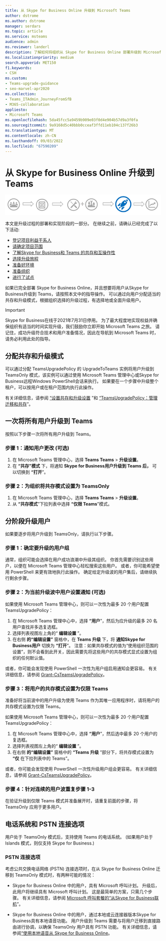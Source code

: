 ```yaml
---
title: 从 Skype for Business Online 升级到 Microsoft Teams
author: dstrome
ms.author: dstrome
manager: serdars
ms.topic: article
ms.service: msteams
audience: admin
ms.reviewer: landerl
description: 了解如何将组织从 Skype for Business Online 部署升级到 Microsoft Teams。
ms.localizationpriority: medium
search.appverid: MET150
f1.keywords:
- CSH
ms.custom:
- Teams-upgrade-guidance
- seo-marvel-apr2020
ms.collection:
- Teams_ITAdmin_JourneyFromSfB
- M365-collaboration
appliesto:
- Microsoft Teams
ms.openlocfilehash: 5da45fcc5a9459b909e03f0d4e904b57d9a3f0fa
ms.sourcegitcommit: 9a9168d5c40bbb0cceaf3ffd11eb104c137f26b3
ms.translationtype: MT
ms.contentlocale: zh-CN
ms.lasthandoff: 09/03/2022
ms.locfileid: "67590209"
---
```

# <a name="upgrade-from-skype-for-business-online-to-teams"></a>从 Skype for Business Online 升级到 Teams

![升级旅程关系图，强调部署和实现。](media/upgrade-banner-deployment.png "升级过程的阶段，重点是部署和实施阶段")

本文是升级过程的部署和实现阶段的一部分。 在继续之前，请确认已经完成了以下活动:

- [登记项目利益干系人](upgrade-enlist-stakeholders.md)
- [请确定项目范围](./upgrade-define-project-scope.md)
- [了解Skype for Business和 Teams 的共存和互操作性](./teams-and-skypeforbusiness-coexistence-and-interoperability.md)
- [选择升级旅程](upgrade-and-coexistence-of-skypeforbusiness-and-teams.md)
- [准备好环境](./upgrade-prepare-environment.md)
- [准备组织](./upgrade-prepare-organization.md)
- [进行了试点](./pilot-essentials.md)

如果已完全部署 Skype for Business Online，并且想要将用户从Skype for Business升级到 Teams，请按照本文中的指导操作。 可以通过向用户分配适当的共存和升级模式，根据组织选择的升级过程，有选择地或全面升级用户。

> [!IMPORTANT]
> Skype for Business在线于2021年7月31日停用。 为了最大程度地实现权益并确保组织有适当的时间实现升级，我们鼓励你立即开始 Microsoft Teams 之旅。 请记住，成功升级符合技术和用户准备情况，因此在导航到 Microsoft Teams 时，请务必利用此处的指导。

## <a name="assign-the-coexistence-and-upgrade-mode"></a>分配共存和升级模式

可以通过分配 TeamsUpgradePolicy 的 UpgradeToTeams 实例将用户升级到 TeamsOnly 模式，该实例可以通过使用 Microsoft Teams 管理中心或Skype for Business远程Windows PowerShell会话来执行。 如果要在一个步骤中升级整个租户，可以按用户或在租户范围内执行此操作。 

有关详细信息，请参阅 [“设置共存和升级设置](./setting-your-coexistence-and-upgrade-settings.md) ”和 [“TeamsUpgradePolicy：管理迁移和共存](upgrade-to-teams-on-prem-tools.md)”。

## <a name="upgrade-all-users-to-teams-at-one-time"></a>一次将所有用户升级到 Teams

按照以下步骤一次将所有用户升级到 Teams。

### <a name="step-1-notify-the-users-of-the-change-optional"></a>步骤 1：通知用户更改 (可选) 

1. 在 Microsoft Teams 管理中心，选择 **Teams Teams** > **升级设置**。
2. 在 **“共存”模式** 下，将通知 **Skype for Business用户升级到 Teams 后，** 可以切换到 **“打开**”。

### <a name="step-2-set-the-coexistence-mode-to-teamsonly-for-the-organization"></a>步骤 2：为组织将共存模式设置为 TeamsOnly

1. 在 Microsoft Teams 管理中心，选择 **Teams Teams** > **升级设置**。
2. 从 **“共存模式**”下拉列表中选择 **“仅限 Teams**”模式。

## <a name="upgrade-users-in-stages"></a>分阶段升级用户

如果要逐步将用户升级到 TeamsOnly，请执行以下步骤。

### <a name="step-1-identify-groups-of-users-for-upgrade"></a>步骤 1：确定要升级的用户组

通常，组织可能会选择在用户成功浪潮中升级其组织。  你首先需要识别这些用户，以便在 Microsoft Teams 管理中心轻松搜索这些用户。 或者，你可能希望使用 PowerShell 来更有效地执行此操作。 确定给定升级波的用户集后，请继续执行剩余步骤。

### <a name="step-2-set-notification-for-the-users-in-the-current-upgrade-wave-optional"></a>步骤 2：为当前升级波中用户设置通知 (可选) 

如果使用 Microsoft Teams 管理中心，则可以一次性为最多 20 个用户配置 TeamsUpgradePolicy：
1. 在 Microsoft Teams 管理中心中，选择 **“用户**”，然后为应升级的最多 20 名用户查找并多选复选框。 
2. 选择列表视图左上角的“ **编辑设置** ”。 
3. 在右侧 **的“编辑设置”** 窗格中，在 **Teams 升级** 下，将 **通知Skype for Business用户** 切换为 **“打开**”。 注意：如果共存模式的值为“使用组织范围的设置”，则不会看到此开关，因此需要先将这些用户的共存模式显式设置为组织的任何默认值。

或者，你可能会发现使用 PowerShell 一次性为用户组启用通知会更容易。 有关详细信息，请参阅 [Grant-CsTeamsUpgradePolicy](/powershell/module/skype/grant-csteamsupgradepolicy)。

### <a name="step-3-set-the-coexistence-mode-for-users-to-teams-only"></a>步骤 3：将用户的共存模式设置为仅限 Teams

准备好将当前波中的用户升级为使用 Teams 作为其唯一应用程序时，请将用户的共存模式设置为仅限 Teams。

如果使用 Microsoft Teams 管理中心，则可以一次性为最多 20 个用户配置 TeamsUpgradePolicy：
1. 在 Microsoft Teams 管理中心中，选择 **“用户**”，然后选中最多 20 个用户的复选框。
2. 选择列表视图左上角的“ **编辑设置** ”。
3. 在右侧 **的“编辑设置”** 窗格中的 **“Teams 升级** ”部分下，将共存模式设置为 **“仅** 在下拉列表中的 Teams”。

或者，你可能会发现使用 PowerShell 一次性升级用户组会更容易。 有关详细信息，请参阅 [Grant-CsTeamsUpgradePolicy](/powershell/module/skype/grant-csteamsupgradepolicy)。

### <a name="step-4-repeat-steps-1-3-for-successive-waves-of-users"></a>步骤 4：针对连续的用户波重复步骤 1-3

在验证升级到仅限 Teams 模式并准备展开时，请重复前面的步骤，将 TeamsOnly 应用于更多用户。  


## <a name="phone-system-and-pstn-connectivity-options"></a>电话系统和 PSTN 连接选项

用户处于 TeamsOnly 模式后，支持使用 Teams 的电话系统。  (如果用户处于 Islands 模式，则仅支持 Skype for Business.)   

### <a name="pstn-connectivity-options"></a>PSTN 连接选项

考虑公共交换电话网络 (PSTN) 连接选项时，在从 Skype for Business Online 迁移到 TeamsOnly 模式时，有两种可能的情况：

- Skype for Business Online 中的用户，具有 Microsoft 呼叫计划。 升级后，此用户将继续具有 Microsoft 呼叫计划。 这是最简单的方案，只需几个步骤。 有关详细信息，请参阅 [Microsoft 呼叫套餐的“从Skype for Business联机](upgrade-to-teams-on-prem-pstn-considerations.md#from-skype-for-business-online-with-microsoft-calling-plans)”。

- Skype for Business Online 中的用户，通过本地或云连接器版本Skype for Business具有本地语音功能。 用户升级到 Teams 需要与将用户迁移到直接路由进行协调，以确保 TeamsOnly 用户具有 PSTN 功能。  有关详细信息，请参阅[“使用本地语音从 Skype for Business Online](upgrade-to-teams-on-prem-pstn-considerations.md#from-skype-for-business-online-with-on-premises-voice)。
